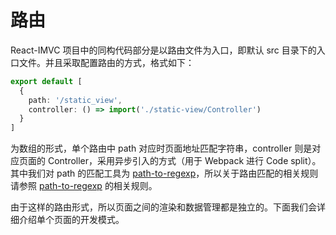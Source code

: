 # 路由

React-IMVC 项目中的同构代码部分是以路由文件为入口，即默认 src 目录下的入口文件。并且采取配置路由的方式，格式如下：

```ts
export default [
  {
    path: '/static_view',
    controller: () => import('./static-view/Controller')
  }
]
```

为数组的形式，单个路由中 path 对应时页面地址匹配字符串，controller 则是对应页面的 Controller，采用异步引入的方式（用于 Webpack 进行 Code split）。其中我们对 path 的匹配工具为 [path-to-regexp](https://github.com/pillarjs/path-to-regexp)，所以关于路由匹配的相关规则请参照 [path-to-regexp](https://github.com/pillarjs/path-to-regexp) 的相关规则。

由于这样的路由形式，所以页面之间的渲染和数据管理都是独立的。下面我们会详细介绍单个页面的开发模式。
